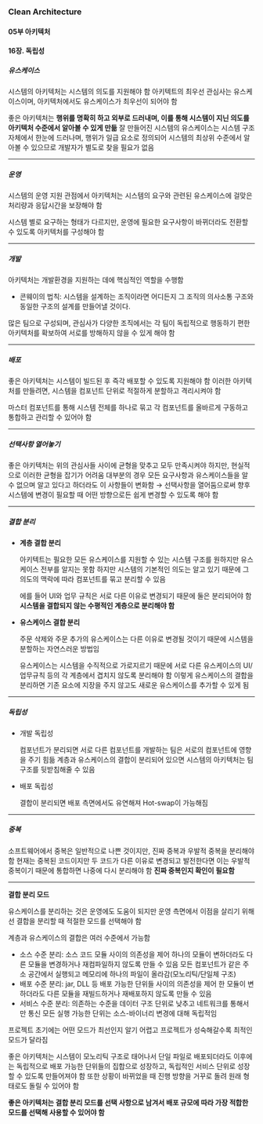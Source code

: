 ### Clean Architecture

#### 05부 아키텍처

#### 16장. 독립성

##### 유스케이스

시스템의 아키텍처는 시스템의 의도를 지원해야 함
아키텍트의 최우선 관심사는 유스케이스이며, 아키텍처에서도 유스케이스가 최우선이 되어야 함

좋은 아키텍처는 **행위를 명확히 하고 외부로 드러내며, 이를 통해 시스템이 지닌 의도를 아키텍처 수준에서 알아볼 수 있게 만듦**
잘 만들어진 시스템의 유스케이스는 시스템 구조 자체에서 한눈에 드러나며, 행위가 일급 요소로 정의되어 시스템의 최상위 수준에서 알아볼 수 있으므로 개발자가 별도로 찾을 필요가 없음

----

##### 운영

시스템의 운영 지원 관점에서 아키텍처는 시스템의 요구와 관련된 유스케이스에 걸맞은 처리량과 응답시간을 보장해야 함

시스템 별로 요구하는 형태가 다르지만, 운영에 필요한 요구사항이 바뀌더라도 전환할 수 있도록 아키텍처를 구성해야 함

----

##### 개발

아키텍처는 개발환경을 지원하는 데에 핵심적인 역할을 수행함

- 콘웨이의 법칙: 시스템을 설계하는 조직이라면 어디든지 그 조직의 의사소통 구조와 동일한 구조의 설계를 만들어낼 것이다.

많은 팀으로 구성되며, 관심사가 다양한 조직에서는 각 팀이 독립적으로 행동하기 편한 아키텍처를 확보하여 서로를 방해하지 않을 수 있게 해야 함

---

##### 배포

좋은 아키텍처는 시스템이 빌드된 후 즉각 배포할 수 있도록 지원해야 함
이러한 아키텍처를 만들려면, 시스템을 컴포넌트 단위로 적절하게 분할하고 격리시켜야 함

마스터 컴포넌트를 통해 시스템 전체를 하나로 묶고 각 컴포넌트를 올바르게 구동하고 통합하고 관리할 수 있어야 함

---

##### 선택사항 열어놓기

좋은 아키텍처는 위의 관심사들 사이에 균형을 맞추고 모두 만족시켜야 하지만, 현실적으로 이러한 균형을 잡기가 어려움
대부분의 경우 모든 요구사항과 유스케이스들을 알 수 없으며 알고 있다고 하더라도 이 사항들이 변화함
→ 선택사항을 열어둠으로써 향후 시스템에 변경이 필요할 때 어떤 방향으로든 쉽게 변경할 수 있도록 해야 함

---

##### 결합 분리

- **계층 결합 분리**

  아키텍트는 필요한 모든 유스케이스를 지원할 수 있는 시스템 구조를 원하지만 유스케이스 전부를 알지는 못함
  하지만 시스템의 기본적인 의도는 알고 있기 때문에 그 의도의 맥락에 따라 컴포넌트를 묶고 분리할 수 있음

  에를 들어 UI와 업무 규칙은 서로 다른 이유로 변경되기 때문에 둘은 분리되어야 함
  **시스템을 결합되지 않는 수평적인 계층으로 분리해야 함**

- **유스케이스 결합 분리**

  주문 삭제와 주문 추가의 유스케이스는 다른 이유로 변경될 것이기 때문에 시스템을 분할하는 자연스러운 방법임

  유스케이스는 시스템을 수직적으로 가로지르기 때문에 서로 다른 유스케이스의 UI/업무규칙 등의 각 계층에서 겹치지 않도록 분리해야 함
  이렇게 유스케이스의 결합을 분리하면 기존 요소에 지장을 주지 않고도 새로운 유스케이스를 추가할 수 있게 됨

---

#####  독립성

- 개발 독립성

  컴포넌트가 분리되면 서로 다른 컴포넌트를 개발하는 팀은 서로의 컴포넌트에 영향을 주기 힘듦
  계층과 유스케이스의 결합이 분리되어 있으면 시스템의 아키텍처는 팀 구조를 뒷받침해줄 수 있음

- 배포 독립성

  결합이 분리되면 배포 측면에서도 유연해져 Hot-swap이 가능해짐

----

##### 중복

소프트웨어에서 중복은 일반적으로 나쁜 것이지만, 진짜 중복과 우발적 중복을 분리해야 함
현재는 중복된 코드이지만 두 코드가 다른 이유로 변경되고 발전한다면 이는 우발적 중복이기 때문에 통합하면 나중에 다시 분리해야 함
**진짜 중복인지 확인이 필요함**

---

**결합 분리 모드**

유스케이스를 분리하는 것은 운영에도 도움이 되지만 운영 측면에서 이점을 살리기 위해선 결합을 분리할 때 적절한 모드를 선택해야 함

계층과 유스케이스의 결합은 여러 수준에서 가능함

- 소스 수준 분리: 소스 코드 모듈 사이의 의존성을 제어
  하나의 모듈이 변하더라도 다른 모듈을 변경하거나 재컴파일하지 않도록 만들 수 있음
  모든 컴포넌트가 같은 주소 공간에서 실행되고 메모리에 하나의 파일이 올라감(모노리틱/단일체 구조)
- 배포 수준 분리: jar, DLL 등 배포 가능한 단위들 사이의 의존성을 제어
  한 모듈이 변하더라도 다른 모듈을 재빌드하거나 재배포하지 않도록 만들 수 있음
- 서비스 수준 분리: 의존하는 수준을 데이터 구조 단위로 낮추고 네트워크를 통해서만 통신
  모든 실행 가능한 단위는 소스-바이너리 변경에 대해 독립적임

프로젝트 초기에는 어떤 모드가 최선인지 알기 어렵고 프로젝트가 성숙해갈수록 최적인 모드가 달라짐

좋은 아키텍처는 시스템이 모노리틱 구조로 태어나서 단일 파일로 배포되더라도 이후에는 독립적으로 배포 가능한 단위들의 집합으로 성장하고, 독립적인 서비스 단위로  성장할 수 있도록 만들어져야 함
또한 상황이 바뀌었을 때 진행 방향을 거꾸로 돌려 원래 형태로도 돌릴 수 있어야 함 

**좋은 아키텍처는 결합 분리 모드를 선택 사항으로 남겨서 배포 규모에 따라 가장 적합한 모드를 선택해 사용할 수 있어야 함**